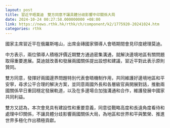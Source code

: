 ```yaml
---
layout: post
title: 習近平晤莫迪　雙方同意不讓具體分歧影響中印關係大局
date: 2024-10-24 00:27:58.000000000 +08:00
link: https://news.rthk.hk/rthk/ch/component/k2/1775920-20241024.htm
categories: rthk
---
```


國家主席習近平在俄羅斯喀山，出席金磚國家領導人會晤期間會見印度總理莫迪。

中方表示，兩位領導人積極評價近期雙方通過密集溝通，就解決邊境地區有關問題取得重要進展。莫迪就改善和發展兩國關係提出設想和建議，習近平對此表示原則贊同。

雙方同意，發揮好兩國邊界問題特別代表會晤機制作用，共同維護好邊境地區和平安寧，尋求公平合理的解決方案，並同意兩國外長和各層級官員開展對話，推動兩國關係早日重回穩定發展軌道，以及在多邊場合加強溝通和合作，維護發展中國家共同利益。

雙方又認為，本次會見具有建設性和重要意義，同意從戰略高度和長遠角度看待和處理中印關係，不讓具體分歧影響兩國關係大局，為地區和世界和平與繁榮、推進世界多極化作出積極貢獻。

